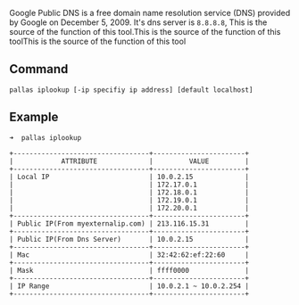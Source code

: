 Google Public DNS is a free domain name resolution service (DNS) provided by Google on December 5, 2009. It's dns server is `8.8.8.8`, This is the source of the function of this tool.This is the source of the function of this toolThis is the source of the function of this tool

## Command

```shell
pallas iplookup [-ip specifiy ip address] [default localhost]
```

## Example

```
➜  pallas iplookup

+----------------------------------+-----------------------+
|            ATTRIBUTE             |         VALUE         |
+----------------------------------+-----------------------+
| Local IP                         | 10.0.2.15             |
|                                  | 172.17.0.1            |
|                                  | 172.18.0.1            |
|                                  | 172.19.0.1            |
|                                  | 172.20.0.1            |
+----------------------------------+-----------------------+
| Public IP(From myexternalip.com) | 213.116.15.31         |
+----------------------------------+-----------------------+
| Public IP(From Dns Server)       | 10.0.2.15             |
+----------------------------------+-----------------------+
| Mac                              | 32:42:62:ef:22:60     |
+----------------------------------+-----------------------+
| Mask                             | ffff0000              |
+----------------------------------+-----------------------+
| IP Range                         | 10.0.2.1 ~ 10.0.2.254 |
+----------------------------------+-----------------------+
```